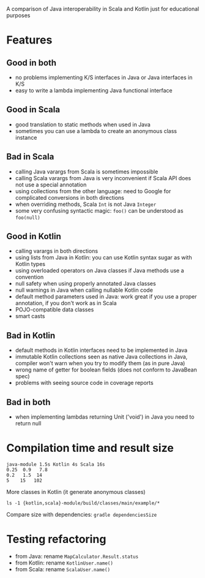 A comparison of Java interoperability in Scala and Kotlin just for educational purposes

# Features

## Good in both

- no problems implementing K/S interfaces in Java or Java interfaces in K/S
- easy to write a lambda implementing Java functional interface

## Good in Scala

- good translation to static methods when used in Java 
- sometimes you can use a lambda to create an anonymous class instance

## Bad in Scala

- calling Java varargs from Scala is sometimes impossible
- calling Scala varargs from Java is very inconvenient if Scala API does not use a special annotation
- using collections from the other language: need to Google for complicated conversions in both directions
- when overriding methods, Scala `Int` is not Java `Integer`
- some very confusing syntactic magic: `foo()` can be understood as `foo(null)`

## Good in Kotlin

- calling varargs in both directions
- using lists from Java in Kotlin: you can use Kotlin syntax sugar as with Kotlin types
- using overloaded operators on Java classes if Java methods use a convention
- null safety when using properly annotated Java classes
- null warnings in Java when calling nullable Kotlin code
- default method parameters used in Java: work great if you use a proper annotation, if you don't work as in Scala
- POJO-compatible data classes
- smart casts

## Bad in Kotlin

- default methods in Kotlin interfaces need to be implemented in Java
- immutable Kotlin collections seen as native Java collections in Java, compiler won't warn when you try to modify them (as in pure Java)
- wrong name of getter for boolean fields (does not conform to JavaBean spec)
- problems with seeing source code in coverage reports

## Bad in both

- when implementing lambdas returning Unit ('void') in Java you need to return null

# Compilation time and result size

```
java-module 1.5s Kotlin 4s Scala 16s
0.25  0.9   7.8
0.2   1.5  14
5    15   102
```

More classes in Kotlin (it generate anonymous classes)

    ls -1 {kotlin,scala}-module/build/classes/main/example/*

Compare size with dependencies: `gradle dependenciesSize`

# Testing refactoring

- from Java: rename `MapCalculator.Result.status`
- from Kotlin: rename `KotlinUser.name()`
- from Scala: rename `ScalaUser.name()`
